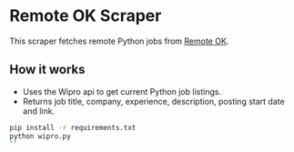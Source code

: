# Remote OK Scraper

This scraper fetches remote Python jobs from [Remote OK](https://remoteok.io).

## How it works

- Uses the Wipro api to get current Python job listings.
- Returns job title, company, experience, description, posting start date and link.

```bash
pip install -r requirements.txt
python wipro.py
``
